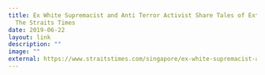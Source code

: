 ```yaml
---
title: Ex White Supremacist and Anti Terror Activist Share Tales of Extremism,
  The Straits Times
date: 2019-06-22
layout: link
description: ""
image: ""
external: https://www.straitstimes.com/singapore/ex-white-supremacist-and-anti-terror-activist-share-tales-of-extremism
---
```

